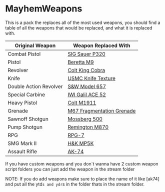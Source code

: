# MayhemWeapons

This is a pack the replaces all of the most used weapons, you should find a table of all the weapons that would be replaced, and what it is replaced with.

| Original Weapon | Weapon Replaced With |
|--|--|
| Combat Pistol | [SIG Sauer P320](https://www.gta5-mods.com/users/Equinox407) |
| Pistol | [Beretta M9](https://www.gta5-mods.com/users/Equinox407) |
| Revolver | [Colt King Cobra](https://www.gta5-mods.com/users/Equinox407) |
| Knife | [USMC Knife Texture](https://www.gta5-mods.com/users/Equinox407) |
| Double Action Revolver | [S&W Model 657](https://www.gta5-mods.com/users/Equinox407) |
| Special Carbine | [IWI Galil ACE 52](https://www.gta5-mods.com/users/Equinox407) |
| Heavy Pistol | [Colt M1911](https://www.gta5-mods.com/users/Equinox407) |
| Grenade | [M67 Fragmentation Grenade](https://www.gta5-mods.com/users/Equinox407) |
| Sawnoff Shotgun | [Mossberg 500](https://www.gta5-mods.com/users/Equinox407) |
| Pump Shotgun | [Remington M870](https://www.gta5-mods.com/users/Equinox407) |
| RPG | [RPG-7](https://www.gta5-mods.com/users/Equinox407) |
| SMG Mark II | [H&K MP5K](https://www.gta5-mods.com/users/Equinox407) |
| Assault Rifle | [AK-74](https://www.gta5-mods.com/users/Equinox407) |


If you have custom weapons and you don`t wanna have 2 custom weapon script folders you can just add the weapon in the stream folder 

NOTE: If you do add weapons make sure to place the name of it like [ak74] and put all the ytd`s and ydr`s in the folder thats in the stream folder.
